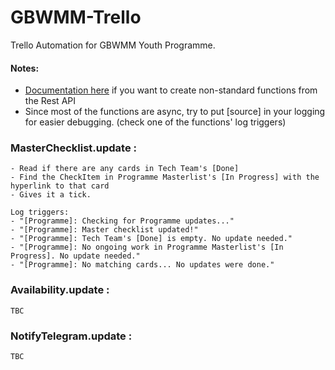 # GBWMM-Trello
Trello Automation for GBWMM Youth Programme.

#### **Notes:**
- [Documentation here](https://developer.atlassian.com/cloud/trello/rest/api-group-actions/) if you want to create non-standard functions from the Rest API
- Since most of the functions are async, try to put [source] in your logging for easier debugging. (check one of the functions' log triggers)

### **MasterChecklist.update** : 
	- Read if there are any cards in Tech Team's [Done]
	- Find the CheckItem in Programme Masterlist's [In Progress] with the hyperlink to that card 
	- Gives it a tick.
	
	Log triggers:
	- "[Programme]: Checking for Programme updates..."
	- "[Programme]: Master checklist updated!"
	- "[Programme]: Tech Team's [Done] is empty. No update needed."
	- "[Programme]: No ongoing work in Programme Masterlist's [In Progress]. No update needed."
	- "[Programme]: No matching cards... No updates were done."
	
### **Availability.update** : 
	TBC
	
### **NotifyTelegram.update** : 
	TBC
